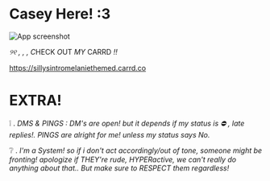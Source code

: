 # Casey Here! :3

![App screenshot](https://64.media.tumblr.com/24f2859c7ff9405aa5bdbc7a2b323cce/c2b6eeebc77e4c33-ba/s1280x1920/10dadef9d49979eb087c73513c57133fd93bcaca.pnj)

*୨୧ , , ,* *C*HECK *O*UT _MY_ CARRD *!!*

https://sillysintromelaniethemed.carrd.co

# EXTRA!
❕   . *DMS & PINGS : DM's are open! but it depends if my status is ⛔ , late replies!. PINGS are alright for me! unless my status says No.*

❔   . *I'm a System! so if i don't act accordingly/out of tone, someone might be fronting! apologize if THEY're rude, HYPERactive, we can't really do anything about that.. But make sure to RESPECT them regardless!*


